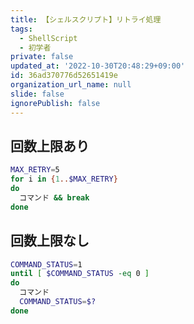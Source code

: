 ```yaml
---
title: 【シェルスクリプト】リトライ処理
tags:
  - ShellScript
  - 初学者
private: false
updated_at: '2022-10-30T20:48:29+09:00'
id: 36ad370776d52651419e
organization_url_name: null
slide: false
ignorePublish: false
---
```

## 回数上限あり

```zsh
MAX_RETRY=5
for i in {1..$MAX_RETRY}
do
  コマンド && break
done
```

## 回数上限なし

```zsh
COMMAND_STATUS=1
until [ $COMMAND_STATUS -eq 0 ]
do
  コマンド
  COMMAND_STATUS=$?
done
```
